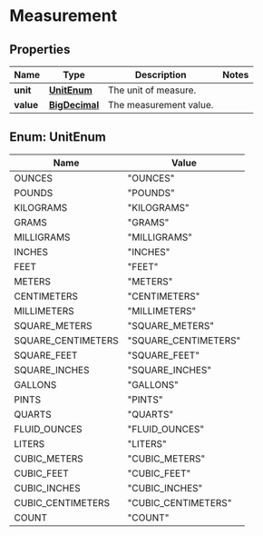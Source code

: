 # Measurement

## Properties
Name | Type | Description | Notes
------------ | ------------- | ------------- | -------------
**unit** | [**UnitEnum**](#UnitEnum) | The unit of measure. | 
**value** | [**BigDecimal**](BigDecimal.md) | The measurement value. | 

<a name="UnitEnum"></a>
## Enum: UnitEnum
Name | Value
---- | -----
OUNCES | &quot;OUNCES&quot;
POUNDS | &quot;POUNDS&quot;
KILOGRAMS | &quot;KILOGRAMS&quot;
GRAMS | &quot;GRAMS&quot;
MILLIGRAMS | &quot;MILLIGRAMS&quot;
INCHES | &quot;INCHES&quot;
FEET | &quot;FEET&quot;
METERS | &quot;METERS&quot;
CENTIMETERS | &quot;CENTIMETERS&quot;
MILLIMETERS | &quot;MILLIMETERS&quot;
SQUARE_METERS | &quot;SQUARE_METERS&quot;
SQUARE_CENTIMETERS | &quot;SQUARE_CENTIMETERS&quot;
SQUARE_FEET | &quot;SQUARE_FEET&quot;
SQUARE_INCHES | &quot;SQUARE_INCHES&quot;
GALLONS | &quot;GALLONS&quot;
PINTS | &quot;PINTS&quot;
QUARTS | &quot;QUARTS&quot;
FLUID_OUNCES | &quot;FLUID_OUNCES&quot;
LITERS | &quot;LITERS&quot;
CUBIC_METERS | &quot;CUBIC_METERS&quot;
CUBIC_FEET | &quot;CUBIC_FEET&quot;
CUBIC_INCHES | &quot;CUBIC_INCHES&quot;
CUBIC_CENTIMETERS | &quot;CUBIC_CENTIMETERS&quot;
COUNT | &quot;COUNT&quot;
